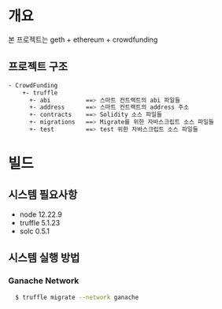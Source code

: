 # 개요
본 프로젝트는 geth + ethereum + crowdfunding

## 프로젝트 구조
```bash
- CrowdFunding
    +- truffle 
      +- abi          ==> 스마트 컨트랙트의 abi 파일들
      +- address      ==> 스마트 컨트랙트의 address 주소
      +- contracts    ==> Solidity 소스 파일들
      +- migrations   ==> Migrate를 위한 자바스크립트 소스 파일들
      +- test         ==> test 위한 자바스크립트 소스 파일들
```

# 빌드
## 시스템 필요사항
* node 12.22.9
* truffle 5.1.23
* solc 0.5.1

## 시스템 실행 방법
### Ganache Network
```bash
  $ truffle migrate --network ganache
```
